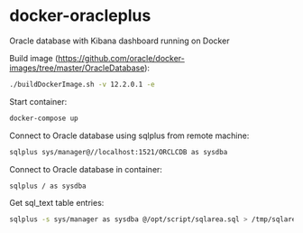 # docker-oracleplus
Oracle database with Kibana dashboard running on Docker

Build image (https://github.com/oracle/docker-images/tree/master/OracleDatabase):
```bash
./buildDockerImage.sh -v 12.2.0.1 -e
```
Start container:
```bash
docker-compose up
```

Connect to Oracle database using sqlplus from remote machine:
```bash
sqlplus sys/manager@//localhost:1521/ORCLCDB as sysdba
```

Connect to Oracle database in container:
```bash
sqlplus / as sysdba
```

Get sql_text table entries:
```bash
sqlplus -s sys/manager as sysdba @/opt/script/sqlarea.sql > /tmp/sqlarea.json
```
